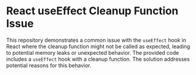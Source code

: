# React useEffect Cleanup Function Issue

This repository demonstrates a common issue with the `useEffect` hook in React where the cleanup function might not be called as expected, leading to potential memory leaks or unexpected behavior.  The provided code includes a `useEffect` hook with a cleanup function. The solution addresses potential reasons for this behavior. 